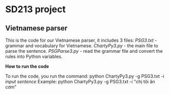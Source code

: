 # SD213 project
## Vietnamese parser
This is the code for our Vietnamese parser, it includes 3 files:
_PSG3.txt_ - grammar and vocabulary for Vietnamese.
_ChartyPy3.py_ - the main file to parse the sentence.
_PSGParse3.py_ - read the grammar file and convert the rules into Python variables.

**How to run the code**

To run the code, you run the command: python ChartyPy3.py -g PSG3.txt -i _input sentence_
Example: python ChartyPy3.py -g PSG3.txt -i "chị tôi ăn cơm"

